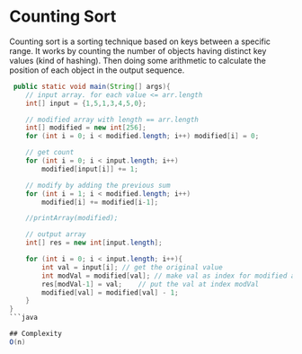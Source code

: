 # Counting Sort
Counting sort is a sorting technique based on keys between a specific range. It works by counting the number of objects having 
distinct key values (kind of hashing). Then doing some arithmetic to calculate the position of each object in the output sequence.

```java
 public static void main(String[] args){
    // input array. for each value <= arr.length
    int[] input = {1,5,1,3,4,5,0};

    // modified array with length == arr.length
    int[] modified = new int[256];
    for (int i = 0; i < modified.length; i++) modified[i] = 0;

    // get count
    for (int i = 0; i < input.length; i++)
        modified[input[i]] += 1;

    // modify by adding the previous sum
    for (int i = 1; i < modified.length; i++)
        modified[i] += modified[i-1];

    //printArray(modified);

    // output array
    int[] res = new int[input.length];

    for (int i = 0; i < input.length; i++){
        int val = input[i];	// get the original value
        int modVal = modified[val];	// make val as index for modified array
        res[modVal-1] = val;	// put the val at index modVal
        modified[val] = modified[val] - 1;
    }
}
```java

## Complexity
O(n)
